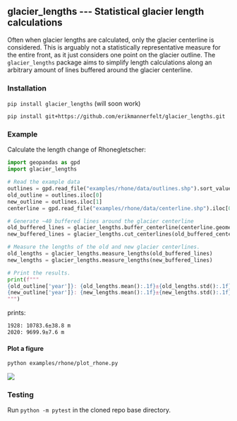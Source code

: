## glacier\_lengths --- Statistical glacier length calculations

Often when glacier lengths are calculated, only the glacier centerline is considered.
This is arguably not a statistically representative measure for the entire front, as it just considers one point on the glacier outline.
The `glacier_lengths` package aims to simplify length calculations along an arbitrary amount of lines buffered around the glacier centerline.

### Installation
`pip install glacier_lengths` (will soon work)

`pip install git+https://github.com/erikmannerfelt/glacier_lengths.git`

### Example
Calculate the length change of Rhonegletscher:
```python
import geopandas as gpd
import glacier_lengths

# Read the example data
outlines = gpd.read_file("examples/rhone/data/outlines.shp").sort_values("year")
old_outline = outlines.iloc[0]
new_outline = outlines.iloc[1]
centerline = gpd.read_file("examples/rhone/data/centerline.shp").iloc[0]

# Generate ~40 buffered lines around the glacier centerline
old_buffered_lines = glacier_lengths.buffer_centerline(centerline.geometry, old_outline.geometry)
new_buffered_lines = glacier_lengths.cut_centerlines(old_buffered_centerlines, new_outline.geometry)

# Measure the lengths of the old and new glacier centerlines.
old_lengths = glacier_lengths.measure_lengths(old_buffered_lines)
new_lengths = glacier_lengths.measure_lengths(new_buffered_lines)

# Print the results.
print(f"""
{old_outline['year']}: {old_lengths.mean():.1f}±{old_lengths.std():.1f} m
{new_outline['year']}: {new_lengths.mean():.1f}±{new_lengths.std():.1f} m
""")
```
prints:
```bash
1928: 10783.6±38.8 m
2020: 9699.9±7.6 m
```

#### Plot a figure
```bash
python examples/rhone/plot_rhone.py
```
![](https://i.imgur.com/vCyrYlE.jpg)

### Testing
Run `python -m pytest` in the cloned repo base directory.
